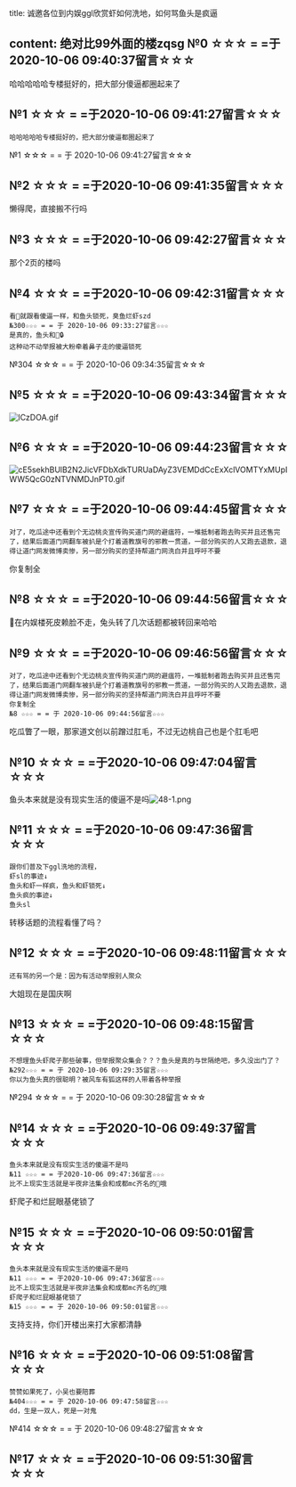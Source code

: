 title: 诚邀各位到内娱ggl欣赏虾如何洗地，如何骂鱼头是疯逼

content: 绝对比99外面的楼zqsg
№0 ☆☆☆ = =于2020-10-06 09:40:37留言☆☆☆
---------------

哈哈哈哈哈专楼挺好的，把大部分傻逼都圈起来了

№1 ☆☆☆ = =于2020-10-06 09:41:27留言☆☆☆
---------------

    哈哈哈哈哈专楼挺好的，把大部分傻逼都圈起来了
№1 ☆☆☆ = = 于 2020-10-06 09:41:27留言☆☆☆

№2 ☆☆☆ = =于2020-10-06 09:41:35留言☆☆☆
---------------

懒得爬，直接搬不行吗

№3 ☆☆☆ = =于2020-10-06 09:42:27留言☆☆☆
---------------

那个2页的楼吗

№4 ☆☆☆ = =于2020-10-06 09:42:31留言☆☆☆
---------------

    看🦐就跟看傻逼一样，和鱼头锁死，臭鱼烂虾szd
    №300☆☆☆ = = 于 2020-10-06 09:33:27留言☆☆☆
    是真的，鱼头和🦐🔒
    这种动不动举报被大粉牵着鼻子走的傻逼锁死
№304 ☆☆☆ = = 于 2020-10-06 09:34:35留言☆☆☆

№5 ☆☆☆ = =于2020-10-06 09:43:34留言☆☆☆
---------------

<img src="https://s2.ax1x.com/2019/12/24/lCzDOA.gif" class="emotion" alt="lCzDOA.gif">

№6 ☆☆☆ = =于2020-10-06 09:44:23留言☆☆☆
---------------

<img class="emotion" src="http://imglf4.nosdn.127.net/img/cE5sekhBUlB2N2JicVFDbXdkTURUaDAyZ3VEMDdCcExXclVOMTYxMUpIWW5QcG0zNTVNMDJnPT0.gif" alt="cE5sekhBUlB2N2JicVFDbXdkTURUaDAyZ3VEMDdCcExXclVOMTYxMUpIWW5QcG0zNTVNMDJnPT0.gif">

№7 ☆☆☆ = =于2020-10-06 09:44:45留言☆☆☆
---------------

    对了，吃瓜途中还看到个无边桃炎宣传购买道门网的避瘟符，一堆抵制者跑去购买并且还售完了，结果后面道门网翻车被扒是个打着道教旗号的邪教一贯道，一部分购买的人又跑去退款，退得让道门网发微博卖惨，另一部分购买的坚持帮道门网洗白并且呼吁不要
    
    
你复制全

№8 ☆☆☆ = =于2020-10-06 09:44:56留言☆☆☆
---------------

🦐在内娱楼死皮赖脸不走，兔头转了几次话题都被转回来哈哈

№9 ☆☆☆ = =于2020-10-06 09:46:56留言☆☆☆
---------------

    对了，吃瓜途中还看到个无边桃炎宣传购买道门网的避瘟符，一堆抵制者跑去购买并且还售完了，结果后面道门网翻车被扒是个打着道教旗号的邪教一贯道，一部分购买的人又跑去退款，退得让道门网发微博卖惨，另一部分购买的坚持帮道门网洗白并且呼吁不要
    你复制全
    №8 ☆☆☆ = = 于 2020-10-06 09:44:56留言☆☆☆
吃瓜瞥了一眼，那家道文创以前蹭过肛毛，不过无边桃自己也是个肛毛吧

№10 ☆☆☆ = =于2020-10-06 09:47:04留言☆☆☆
---------------

鱼头本来就是没有现实生活的傻逼不是吗<img src="https://i.postimg.cc/xCbJYz1L/48-1.png" class="emotion" alt="48-1.png">

№11 ☆☆☆ = =于2020-10-06 09:47:36留言☆☆☆
---------------

    跟你们普及下ggl洗地的流程，
    虾sl的事迹↓
    鱼头和虾一样疯，鱼头和虾锁死↓
    鱼头疯的事迹↓
    鱼头sl
    
转移话题的流程看懂了吗？

№12 ☆☆☆ = =于2020-10-06 09:48:11留言☆☆☆
---------------

    还有骂的另一个是：因为有活动举报别人聚众
    
大姐现在是国庆啊

№13 ☆☆☆ = =于2020-10-06 09:48:15留言☆☆☆
---------------

    不想理鱼头虾爬子那些破事，但举报聚众集会？？？鱼头是真的与世隔绝吧，多久没出门了？
    №292☆☆☆ = = 于 2020-10-06 09:29:35留言☆☆☆
    你以为鱼头真的很聪明？被风车有狐这样的人带着各种举报
№294 ☆☆☆ = = 于 2020-10-06 09:30:28留言☆☆☆

№14 ☆☆☆ = =于2020-10-06 09:49:37留言☆☆☆
---------------

    鱼头本来就是没有现实生活的傻逼不是吗
    №11 ☆☆☆ = = 于2020-10-06 09:47:36留言☆☆☆
    比不上现实生活就是半夜非法集会和成都mc齐名的🦐哦
虾爬子和烂屁眼基佬锁了

№15 ☆☆☆ = =于2020-10-06 09:50:01留言☆☆☆
---------------

    鱼头本来就是没有现实生活的傻逼不是吗
    №11 ☆☆☆ = = 于2020-10-06 09:47:36留言☆☆☆
    比不上现实生活就是半夜非法集会和成都mc齐名的🦐哦
    虾爬子和烂屁眼基佬锁了
    №15 ☆☆☆ = = 于 2020-10-06 09:50:01留言☆☆☆
支持支持，你们开楼出来打大家都清静

№16 ☆☆☆ = =于2020-10-06 09:51:08留言☆☆☆
---------------

    赞赞如果死了，小吴也要陪葬
    №404☆☆☆ = = 于 2020-10-06 09:47:58留言☆☆☆
    dd，生是一双人，死是一对鬼
№414 ☆☆☆ = = 于 2020-10-06 09:48:27留言☆☆☆

№17 ☆☆☆ = =于2020-10-06 09:51:30留言☆☆☆
---------------


